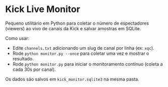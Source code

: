 # Kick Live Monitor

Pequeno utilitário em Python para coletar o número de espectadores (viewers) ao vivo de canais da Kick e salvar amostras em SQLite.

Como usar:

- Edite `channels.txt` adicionando um slug de canal por linha (ex: `xqc`).
- Rode `python monitor.py --once` para coletar uma vez e mostrar o resultado.
- Rode `python monitor.py` para iniciar o monitoramento contínuo (coleta a cada 30s por canal).

Os dados são salvos em `kick_monitor.sqlite3` na mesma pasta.
